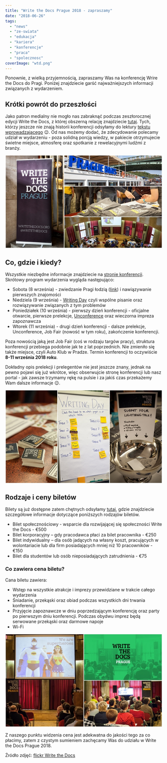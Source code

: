 ```yaml
---
title: "Write the Docs Prague 2018 - zapraszamy"
date: "2018-06-26"
tags:
  - "news"
  - "ze-swiata"
  - "edukacja"
  - "kariera"
  - "konferencje"
  - "praca"
  - "spolecznosc"
coverImage: "wtd.png"
---
```


Ponownie, z wielką przyjemnością, zapraszamy Was na konferencję Wrire the Docs
do Pragi. Poniżej znajdziecie garść najważniejszych informacji związanych z
wydarzeniem.

## Krótki powrót do przeszłości

Jako patron medialny nie mogło nas zabraknąć podczas zeszłorocznej edycji Write
the Docs, z której obszerną relację znajdziecie
[tutaj](http://techwriter.pl/write-the-docs-prague-2017-relacja/). Tych, którzy
jeszcze nie znają historii konferencji odsyłamy do lektury
[tekstu wprowadzającego](http://techwriter.pl/poznajcie-write-the-docs-europe/)
😉. Od nas możemy dodać, że zdecydowanie polecamy udział w wydarzeniu - poza
solidną porcją wiedzy, w pakiecie otrzymujecie świetne miejsce, atmosferę oraz
spotkanie z rewelacyjnymi ludźmi z branży.

![](images/page1.jpg)

## Co, gdzie i kiedy?

Wszystkie niezbędne informacje znajdziecie na
[stronie konferencji](http://www.writethedocs.org/conf/prague/2018/). Skrótowy
program wydarzenia wygląda następująco:

- Sobota (8 września) - zwiedzanie Pragi łodzią
  ([link](http://www.writethedocs.org/conf/prague/2018/outing/)) i nawiązywanie
  pierwszych znajomości
- Niedziela (9 września) -
  [Writing Day](http://www.writethedocs.org/conf/prague/2018/writing-day/) czyli
  wspólne pisanie oraz rozwiązywanie związanych z tym problemów
- Poniedziałek (10 września) - pierwszy dzień konferencji - oficjalne otwarcie,
  pierwsze prelekcje,
  [Unconference](http://www.writethedocs.org/conf/prague/2018/unconference/) oraz
  wieczorna impreza zapoznawcza
- Wtorek (11 września) - drugi dzień konferencji - dalsze prelekcje,
  Unconference, Job Fair (nowość w tym roku), zakończenie konferencji.

Poza nowością jaką jest Job Fair (coś w rodzaju targów pracy), struktura
konferencji przebiega podobnie jak te z lat poprzednich. Nie zmieniło się także
miejsce, czyli Auto Klub w Pradze. Termin konferencji to oczywiście **8-11
września 2018 roku**.

Dokładny opis prelekcji i prelegentów nie jest jeszcze znany, jednak na pewno
pojawi się już wkrótce, więc obserwujcie stronę konferencji lub nasz portal -
jak zawsze trzymamy rękę na pulsie i za jakiś czas przekażemy Wam dalsze
informacje 😉.

![](images/page2.jpg)

## Rodzaje i ceny biletów

Bilety są już dostępne zatem chętnych odsyłamy
[tutaj](http://www.writethedocs.org/conf/prague/2018/tickets/), gdzie
znajdziecie szczegółowe informacje dotyczące poniższych rodzajów biletów.

- Bilet społecznościowy - wsparcie dla rozwijającej się społeczności Write the
  Docs - €500
- Bilet korporacyjny – gdy pracodawca płaci za bilet pracownika - €250
- Bilet indywidualny – dla osób jadących na własny koszt, pracujących w
  wolontariacie lub dla firm posiadających mniej niż 10 pracowników - €150
- Bilet dla studentów lub osób nieposiadających zatrudnienia - €75

### Co zawiera cena biletu?

Cana biletu zawiera:

- Wstęp na wszystkie atrakcje i imprezy przewidziane w trakcie całego wydarzenia
- Śniadanie, przekąski oraz obiad podczas wszystkich dni trwania konferencji
- Przyjęcie zapoznawcze w dniu poprzedzającym konferencję oraz party po
  pierwszym dniu konferencji. Podczas obydwu imprez będą serwowane przekąski
  oraz darmowe napoje
- Wi-Fi

![](images/page3.jpg)

Z naszego punktu widzenia cena jest adekwatna do jakości tego za co płacimy,
zatem z czystym sumieniem zachęcamy Was do udziału w Write the Docs Prague 2018.

Źródło zdjęć:
[flickr Write the Docs](https://www.flickr.com/people/writethedocs/)
